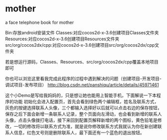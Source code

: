 # mother
a face telephone book for mother

Bin:存放android安装文件
Classes:对应cocos2d-x-3.6创建项目Classes文件夹
Resources:对应cocos2d-x-3.6创建项目Resources文件夹
src/org/cocos2dx/cpp:对应cocos2d-x-3.6创建项目src/org/cocos2dx/cpp文件夹

若是想运行源码，Classes、Resources、src/org/cocos2dx/cpp覆盖本地项目即可

你也可以浏览这里看我完成此程序的过程中遇到解决的问题（创建项目-开发项目-调试项目-发布项目）
http://blog.csdn.net/panshiqu/article/details/45971461

这个小Demo是写给我妈妈的，只是想让她也能用上智能手机，下面解说一下本程序的功能
初始化会进入配置页，首先会看到绿色两个编辑框，姓名及联系方式，灰色的按键选择联系人头像，三个都输入选择好以后就可以点击右边的保存按钮，保存之后下面会新增一条联系人记录，整个页面向左滑动，也会看到新增的联系人头像，点击头像拨打电话，接下来回到配置页解释新增的两个图标，黄色铅笔是修改，一切的修改将以联系方式为准，就是说你修改联系方式我就认为你在新创建联系人信息，红色叉号则是删除联系人，最下面还有一个蓝色的退出按钮。

